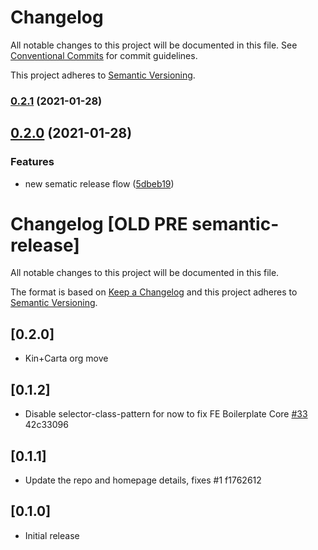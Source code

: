 # Changelog

All notable changes to this project will be documented in this file. See
[Conventional Commits](https://conventionalcommits.org) for commit guidelines.

This project adheres to [Semantic Versioning](http://semver.org/spec/v2.0.0.html).

### [0.2.1](https://github.com/Kin-Carta-Connect/stylelint-config/compare/v0.2.0...v0.2.1) (2021-01-28)

## [0.2.0](https://github.com/Kin-Carta-Connect/stylelint-config/compare/v0.1.2...v0.2.0) (2021-01-28)


### Features

* new sematic release flow ([5dbeb19](https://github.com/Kin-Carta-Connect/stylelint-config/commit/5dbeb1908c0a5222ad3af348a03ea6c9c220cf45))

# Changelog [OLD PRE semantic-release]

All notable changes to this project will be documented in this file.

The format is based on [Keep a Changelog](http://keepachangelog.com/en/1.0.0/)
and this project adheres to [Semantic Versioning](http://semver.org/spec/v2.0.0.html).

## [0.2.0]

- Kin+Carta org move

## [0.1.2]

* Disable selector-class-pattern for now to fix FE Boilerplate Core [#33](https://gitlab.com/amazerealise-fe-group/fe-boilerplate/issues/33) 42c33096

## [0.1.1]

* Update the repo and homepage details, fixes #1 f1762612

## [0.1.0]

- Initial release
